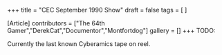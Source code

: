 +++
title = "CEC September 1990 Show"
draft = false
tags = [ ]

[Article]
contributors = ["The 64th Gamer","DerekCat","Documentor","Montfortdog"]
gallery = []
+++
TODO:

Currently the last known Cyberamics tape on reel.